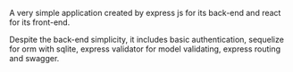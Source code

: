 A very simple application created by express js for its back-end and react for its front-end.

Despite the back-end simplicity, it includes basic authentication, sequelize for orm with sqlite, express validator for model validating, express routing and swagger.
